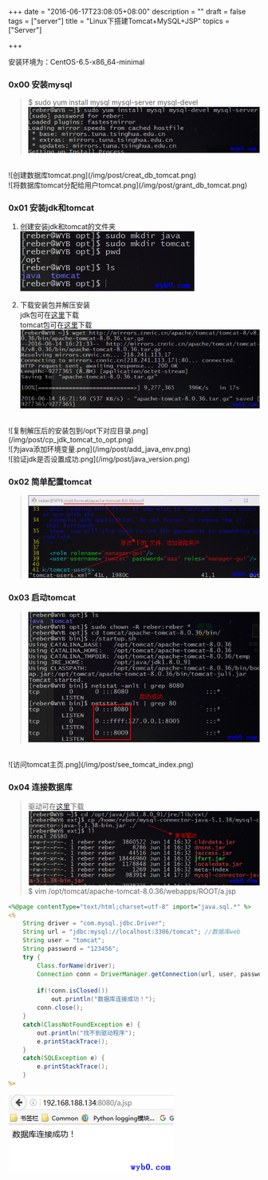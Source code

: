 +++
date = "2016-06-17T23:08:05+08:00"
description = ""
draft = false
tags = ["server"]
title = "Linux下搭建Tomcat+MySQL+JSP"
topics = ["Server"]

+++

安装环境为：CentOS-6.5-x86_64-minimal

### 0x00 安装mysql  
> $ sudo yum install mysql mysql-server mysql-devel  
![安装mysql.png](/img/post/install_mysql.png)
<br>
![创建数据库tomcat.png](/img/post/creat_db_tomcat.png)
<br>
![将数据库tomcat分配给用户tomcat.png](/img/post/grant_db_tomcat.png)

### 0x01 安装jdk和tomcat
1. 创建安装jdk和tomcat的文件夹
![创建安装jdk和tomcat的文件夹.png](/img/post/mkdir_java_tomcat.png)

2. 下载安装包并解压安装  
jdk包可在[这里](http://www.oracle.com/technetwork/java/javase/downloads/jdk8-downloads-2133151.html)下载  
tomcat包可在[这里](http://mirrors.cnnic.cn/apache/tomcat/tomcat-8/v8.0.36/bin/apache-tomcat-8.0.36.tar.gz)下载
![下载tomcat安装包.png](/img/post/download_tomcat.png)
<br />
![复制解压后的安装包到/opt下对应目录.png](/img/post/cp_jdk_tomcat_to_opt.png)
<br />
![为java添加环境变量.png](/img/post/add_java_env.png)
<br />
![验证jdk是否设置成功.png](/img/post/java_version.png)

### 0x02 简单配置tomcat
> ![简单配置tomcat1.png](/img/post/config_tomcat.png)

### 0x03 启动tomcat
> ![启动tomcat.png](/img/post/start_tomcat.png)
<br>
![访问tomcat主页.png](/img/post/see_tomcat_index.png)

### 0x04 连接数据库
> 驱动可在[这里](http://dev.mysql.com/downloads/connector/j/)下载
![复制数据库驱动.png](/img/post/tomcat_copy_mysql_driver.png)
$ vim /opt/tomcat/apache-tomcat-8.0.36/webapps/ROOT/a.jsp
```jsp
<%@page contentType="text/html;charset=utf-8" import="java.sql.*" %>
<%
	String driver = "com.mysql.jdbc.Driver"; 
	String url = "jdbc:mysql://localhost:3306/tomcat"; //数据库web
	String user = "tomcat"; 
	String password = "123456"; 
	try { 
		Class.forName(driver); 
		Connection conn = DriverManager.getConnection(url, user, password);

		if(!conn.isClosed()) 
		    out.println("数据库连接成功！"); 
		conn.close(); 
	} 
	catch(ClassNotFoundException e) { 
	    out.println("找不到驱动程序"); 
	    e.printStackTrace(); 
	} 
	catch(SQLException e) { 
	    e.printStackTrace(); 
	} 
%>
```
![连接数据库.png](/img/post/tomcat_conn_mysql.png)